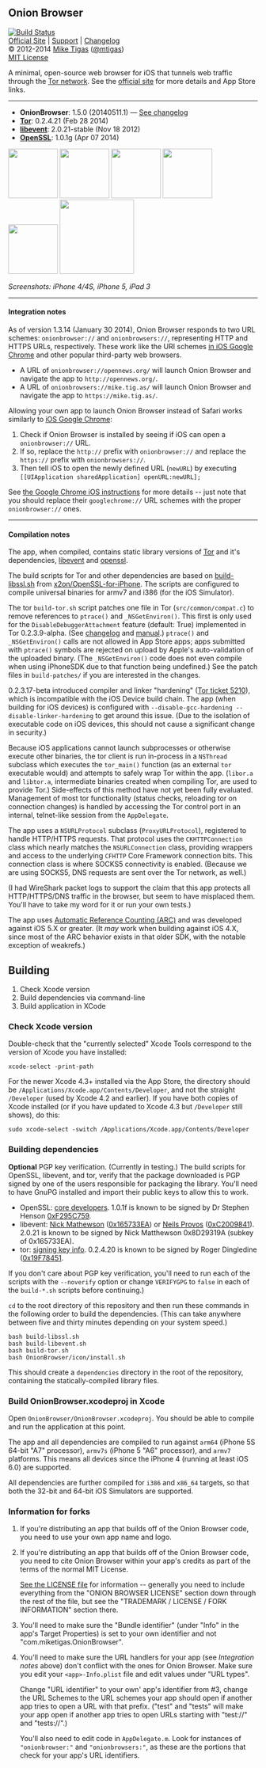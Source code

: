 ## Onion Browser

[![Build Status](https://travis-ci.org/mtigas/iOS-OnionBrowser.png)](https://travis-ci.org/mtigas/iOS-OnionBrowser)  
[Official Site][official] | [Support][help] | [Changelog][changelog]  
&copy; 2012-2014 [Mike Tigas][miketigas] ([@mtigas](https://twitter.com/mtigas))  
[MIT License][license]

A minimal, open-source web browser for iOS that tunnels web traffic through
the [Tor network][tor]. See the [official site][official] for more details
and App Store links.

---

* **OnionBrowser**: 1.5.0 (20140511.1) — [See changelog][changelog]
* **[Tor][tor]**: 0.2.4.21 (Feb 28 2014)
* **[libevent][libevent]**: 2.0.21-stable (Nov 18 2012)
* **[OpenSSL][openssl]**: 1.0.1g (Apr 07 2014)

[official]: http://onionbrowser.com/
[help]: http://onionbrowser.com/help/
[changelog]: https://raw.github.com/mtigas/iOS-OnionBrowser/master/CHANGES.txt
[miketigas]: https://mike.tig.as/
[license]: https://github.com/mtigas/iOS-OnionBrowser/blob/master/LICENSE
[tor]: https://www.torproject.org/
[libevent]: http://libevent.org/
[openssl]: https://www.openssl.org/

<a href="https://d2p12wh0p3fo1n.cloudfront.net/files/20120918/a.png"><img src="https://d2p12wh0p3fo1n.cloudfront.net/files/20120918/a-100.jpg" width="100"/></a>
<a href="https://d2p12wh0p3fo1n.cloudfront.net/files/20120918/b.png"><img src="https://d2p12wh0p3fo1n.cloudfront.net/files/20120918/b-100.jpg" width="100"/></a>
<a href="https://d2p12wh0p3fo1n.cloudfront.net/files/20120918/c.png"><img src="https://d2p12wh0p3fo1n.cloudfront.net/files/20120918/c-100.jpg" width="100"/></a>
<a href="https://d2p12wh0p3fo1n.cloudfront.net/files/20120918/d.png"><img src="https://d2p12wh0p3fo1n.cloudfront.net/files/20120918/d-100.jpg" width="100"/></a>
<a href="https://d2p12wh0p3fo1n.cloudfront.net/files/20120918/e.png"><img src="https://d2p12wh0p3fo1n.cloudfront.net/files/20120918/e-100.jpg" width="100"/></a>
<a href="https://d2p12wh0p3fo1n.cloudfront.net/files/20120918/f.png"><img src="https://d2p12wh0p3fo1n.cloudfront.net/files/20120918/f-150.jpg" width="150"/></a>

<i>Screenshots: iPhone 4/4S, iPhone 5, iPad 3</i>

---

#### Integration notes

As of version 1.3.14 (January 30 2014),
Onion Browser responds to two URL schemes: `onionbrowser://` and
`onionbrowsers://`, representing HTTP and HTTPS URLs, respectively. These
work like the URI schemes [in iOS Google Chrome][crios] and other popular
third-party web browsers.

* A URL of `onionbrowser://opennews.org/` will launch Onion Browser and
  navigate the app to `http://opennews.org/`.
* A URL of `onionbrowsers://mike.tig.as/` will launch Onion Browser and
  navigate the app to `https://mike.tig.as/`.

Allowing your own app to launch Onion Browser instead of Safari works similarly
to [iOS Google Chrome][crios]:

1. Check if Onion Browser is installed by seeing if iOS can open a
   `onionbrowser://` URL.
2. If so, replace the `http://` prefix with `onionbrowser://` and replace
   the `https://` prefix with `onionbrowsers://`.
3. Then tell iOS to open the newly defined URL (`newURL`) by executing
   `[[UIApplication sharedApplication] openURL:newURL];`

See [the Google Chrome iOS instructions][crios] for more details -- just note
that you should replace their `googlechrome://` URL schemes with the proper
`onionbrowser://` ones.

[x-callback-url]: http://x-callback-url.com/
[crios]: https://developers.google.com/chrome/mobile/docs/ios-links#uri_schemes

---

#### Compilation notes

The app, when compiled, contains static library versions of [Tor][tor] and it's
dependencies, [libevent][libevent] and [openssl][openssl].

The build scripts for Tor and other dependencies are based on
[build-libssl.sh][build_libssl] from [x2on/OpenSSL-for-iPhone][openssliphone].
The scripts are configured to compile universal binaries for armv7 and
i386 (for the iOS Simulator).

[build_libssl]: https://github.com/x2on/OpenSSL-for-iPhone/blob/c637f773a99810bb101169f8e534d0d6b09f3396/build-libssl.sh
[openssliphone]: https://github.com/x2on/OpenSSL-for-iPhone

The tor `build-tor.sh` script patches one file in Tor (`src/common/compat.c`)
to remove references to `ptrace()` and `_NSGetEnviron()`. This first is only used
for the `DisableDebuggerAttachment` feature (default: True) implemented in Tor
0.2.3.9-alpha. (See [changelog][tor_changelog] and [manual][tor_manual].)
`ptrace()` and `_NSGetEnviron()` calls are not allowed in App Store apps; apps
submitted with `ptrace()` symbols are rejected on upload by Apple's
auto-validation of the uploaded binary. (The `_NSGetEnviron()` code does not
even compile when using iPhoneSDK due to that function being undefined.)
See the patch files in `build-patches/` if you are interested in the changes.

[tor_changelog]: https://gitweb.torproject.org/tor.git/blob/tor-0.2.4.18-rc:/ChangeLog
[tor_manual]: https://www.torproject.org/docs/tor-manual-dev.html.en

0.2.3.17-beta introduced compiler and linker "hardening" ([Tor ticket 5210][ticket5210]),
which is incompatible with the iOS Device build chain.  The app (when building
for iOS devices) is configured with `--disable-gcc-hardening --disable-linker-hardening`
to get around this issue. (Due to the isolation of executable code on iOS devices,
this should not cause a significant change in security.)

[ticket5210]: https://trac.torproject.org/projects/tor/ticket/5210

Because iOS applications cannot launch subprocesses or otherwise execute other
binaries, the tor client is run in-process in a `NSThread` subclass which
executes the `tor_main()` function (as an external `tor` executable would)
and attempts to safely wrap Tor within the app. (`libor.a` and
`libtor.a`, intermediate binaries created when compiling Tor, are used to
provide Tor.) Side-effects of this method have not yet been fully evaluated.
Management of most tor functionality (status checks, reloading tor on connection
changes) is handled by accessing the Tor control port in an internal, telnet-like
session from the `AppDelegate`.

The app uses a `NSURLProtocol` subclass (`ProxyURLProtocol`), registered to
handle HTTP/HTTPS requests. That protocol uses the `CKHTTPConnection` class
which nearly matches the `NSURLConnection` class, providing wrappers and access
to the underlying `CFHTTP` Core Framework connection bits. This connection
class is where SOCKS5 connectivity is enabled. (Because we are using SOCKS5,
DNS requests are sent over the Tor network, as well.)

(I had WireShark packet logs to support the claim that this app protects all
HTTP/HTTPS/DNS traffic in the browser, but seem to have misplaced them. You'll
have to take my word for it or run your own tests.)

The app uses [Automatic Reference Counting (ARC)][arc] and was developed against
iOS 5.X or greater. (It *may* work when building against iOS 4.X, since most
of the ARC behavior exists in that older SDK, with the notable exception
of weakrefs.)

[arc]: https://developer.apple.com/library/ios/releasenotes/ObjectiveC/RN-TransitioningToARC/index.html

## Building

1. Check Xcode version
2. Build dependencies via command-line
3. Build application in XCode

### Check Xcode version

Double-check that the "currently selected" Xcode Tools correspond to the version
of Xcode you have installed:

    xcode-select -print-path

For the newer Xcode 4.3+ installed via the App Store, the directory should be
`/Applications/Xcode.app/Contents/Developer`, and not the straight `/Developer`
(used by Xcode 4.2 and earlier). If you have both copies of Xcode installed
(or if you have updated to Xcode 4.3 but `/Developer` still shows), do this:

    sudo xcode-select -switch /Applications/Xcode.app/Contents/Developer

### Building dependencies

**Optional** PGP key verification. (Currently in testing.) The build scripts
for OpenSSL, libevent, and tor, verify that the package downloaded is PGP
signed by one of the users responsible for packaging the library. You'll
need to have GnuPG installed and import their public keys to allow this to
work.

* OpenSSL: [core developers](https://www.openssl.org/about/). 1.0.1f is known
  to be signed by Dr Stephen Henson
  [0xF295C759](http://pgp.mit.edu:11371/pks/lookup?op=vindex&search=0xF295C759).
* libevent: [Nick Mathewson](http://www.wangafu.net/~nickm/)
  ([0x165733EA](http://www.wangafu.net/~nickm/public_key.asc)) or
  [Neils Provos](http://www.citi.umich.edu/u/provos/)
  ([0xC2009841](http://www.citi.umich.edu/u/provos/pgp.key)). 2.0.21 is known
  to be signed by Nick Matthewson 0x8D29319A (subkey of 0x165733EA).
* tor: [signing key info](https://www.torproject.org/docs/signing-keys.html.en).
  0.2.4.20 is known to be signed by Roger Dingledine
  ([0x19F78451](http://pgp.mit.edu/pks/lookup?op=get&search=0x19F78451).

If you don't care about PGP key verification, you'll need to run each of
the scripts with the `--noverify` option or change `VERIFYGPG` to `false`
in each of the `build-*.sh` scripts before continuing.)

`cd` to the root directory of this repository and then run these commands in
the following order to build the dependencies. (This can take anywhere between
five and thirty minutes depending on your system speed.)

    bash build-libssl.sh
    bash build-libevent.sh
    bash build-tor.sh
    bash OnionBrowser/icon/install.sh

This should create a `dependencies` directory in the root of the repository,
containing the statically-compiled library files.

### Build OnionBrowser.xcodeproj in Xcode

Open `OnionBrowser/OnionBrowser.xcodeproj`. You should be
able to compile and run the application at this point.

The app and all dependencies are compiled to run against `arm64` (iPhone 5S
64-bit "A7" processor), `armv7s` (iPhone 5 "A6" processor), and `armv7`
platforms. This means all devices since the iPhone 4 (running at least iOS
6.0) are supported.

All dependencies are further compiled for `i386` and `x86_64` targets, so
that both the 32-bit and 64-bit iOS Simulators are supported.

### Information for forks

1. If you're distributing an app that builds off of the Onion Browser code,
   you need to use your own app name and logo.

2. If you're distributing an app that builds off of the Onion Browser code,
   you need to cite Onion Browser within your app's credits as part of
   the terms of the normal MIT License.

   [See the LICENSE file][license] for information -- generally you need to
   include everything from the "ONION BROWSER LICENSE" section down through
   the rest of the file, but see the "TRADEMARK / LICENSE / FORK INFORMATION"
   section there.

3. You'll need to make sure the "Bundle identifier" (under "Info" in the
   app's Target Properties) is set to your own identifier and not
   "com.miketigas.OnionBrowser".

4. You'll need to make sure the URL handlers for your app (see *Integration
   notes* above) don't conflict with the ones for Onion Browser. Make sure
   you edit your `<app>-Info.plist` file and edit values under "URL types".

   Change "URL identifier" to your own' app's identifier from #3, change
   the URL Schemes to the URL schemes your app should open if another app
   tries to open a URL with that prefix. ("test" and "tests" will make
   your app open if another app tries to open URLs starting with "test://"
   and "tests://".)

   You'll also need to edit code in `AppDelegate.m`. Look for instances of
   `"onionbrowser:"` and `"onionbrowsers:"`, as these are the portions that
   check for your app's URL identifiers.
